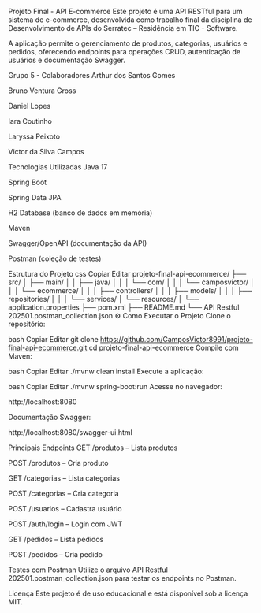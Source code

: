 Projeto Final - API E-commerce
Este projeto é uma API RESTful para um sistema de e-commerce, desenvolvida como trabalho final da disciplina de Desenvolvimento de APIs do Serratec – Residência em TIC - Software.

A aplicação permite o gerenciamento de produtos, categorias, usuários e pedidos, oferecendo endpoints para operações CRUD, autenticação de usuários e documentação Swagger.

Grupo 5 - Colaboradores
Arthur dos Santos Gomes

Bruno Ventura Gross

Daniel Lopes

Iara Coutinho

Laryssa Peixoto

Victor da Silva Campos

Tecnologias Utilizadas
Java 17

Spring Boot

Spring Data JPA

H2 Database (banco de dados em memória)

Maven

Swagger/OpenAPI (documentação da API)

Postman (coleção de testes)

Estrutura do Projeto
css
Copiar
Editar
projeto-final-api-ecommerce/
├── src/
│   ├── main/
│   │   ├── java/
│   │   │   └── com/
│   │   │       └── camposvictor/
│   │   │           └── ecommerce/
│   │   │               ├── controllers/
│   │   │               ├── models/
│   │   │               ├── repositories/
│   │   │               └── services/
│   └── resources/
│       └── application.properties
├── pom.xml
├── README.md
└── API Restful 202501.postman_collection.json
⚙️ Como Executar o Projeto
Clone o repositório:

bash
Copiar
Editar
git clone https://github.com/CamposVictor8991/projeto-final-api-ecommerce.git
cd projeto-final-api-ecommerce
Compile com Maven:

bash
Copiar
Editar
./mvnw clean install
Execute a aplicação:

bash
Copiar
Editar
./mvnw spring-boot:run
Acesse no navegador:

http://localhost:8080

Documentação Swagger:

http://localhost:8080/swagger-ui.html

Principais Endpoints
GET /produtos – Lista produtos

POST /produtos – Cria produto

GET /categorias – Lista categorias

POST /categorias – Cria categoria

POST /usuarios – Cadastra usuário

POST /auth/login – Login com JWT

GET /pedidos – Lista pedidos

POST /pedidos – Cria pedido

Testes com Postman
Utilize o arquivo API Restful 202501.postman_collection.json para testar os endpoints no Postman.

Licença
Este projeto é de uso educacional e está disponível sob a licença MIT.
